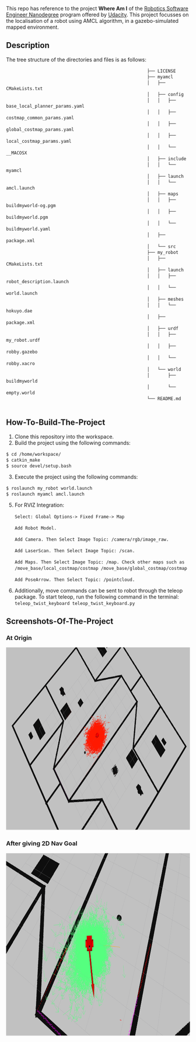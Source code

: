 

This repo has reference to the project **Where Am I** of the [Robotics Software Engineer Nanodegree](https://www.udacity.com/course/robotics-software-engineer--nd209) program offered by [Udacity](https://www.udacity.com/). This project focusses on the localisation of a robot using AMCL algorithm, in a gazebo-simulated mapped environment.

## Description

The tree structure of the directories and files is as follows:
```                                                      
                                                      ├── LICENSE
                                                      ├── myamcl
                                                      │   ├── CMakeLists.txt
                                                      │   ├── config
                                                      │   │   ├── base_local_planner_params.yaml
                                                      │   │   ├── costmap_common_params.yaml
                                                      │   │   ├── global_costmap_params.yaml
                                                      │   │   ├── local_costmap_params.yaml
                                                      │   │   └── __MACOSX
                                                      │   ├── include
                                                      │   │   └── myamcl
                                                      │   ├── launch
                                                      │   │   └── amcl.launch
                                                      │   ├── maps
                                                      │   │   ├── buildmyworld-og.pgm
                                                      │   │   ├── buildmyworld.pgm
                                                      │   │   └── buildmyworld.yaml
                                                      │   ├── package.xml
                                                      │   └── src
                                                      ├── my_robot
                                                      │   ├── CMakeLists.txt
                                                      │   ├── launch
                                                      │   │   ├── robot_description.launch
                                                      │   │   └── world.launch
                                                      │   ├── meshes
                                                      │   │   └── hokuyo.dae
                                                      │   ├── package.xml
                                                      │   ├── urdf
                                                      │   │   ├── my_robot.urdf
                                                      │   │   ├── robby.gazebo
                                                      │   │   └── robby.xacro
                                                      │   └── world
                                                      │       ├── buildmyworld
                                                      │       └── empty.world
                                                      └── README.md 
   

  ```                                    
## How-To-Build-The-Project

1. Clone this repository into the workspace.
2. Build the project using the following commands:
  ```
  $ cd /home/workspace/
  $ catkin_make
  $ source devel/setup.bash
  ```
3. Execute the project using the following commands:
  ```
  $ roslaunch my_robot world.launch 
  $ roslaunch myamcl amcl.launch
  ```
5. For RVIZ Integration: 

   `Select: Global Options-> Fixed Frame-> Map`

   `Add Robot Model.`
   
   `Add Camera. Then Select Image Topic: /camera/rgb/image_raw.`
   
   `Add LaserScan. Then Select Image Topic: /scan.`
   
   `Add Maps. Then Select Image Topic: /map. Check other maps such as /move_base/local_costmap/costmap /move_base/global_costmap/costmap`
   
   `Add PoseArrow. Then Select Topic: /pointcloud.`

6. Additionally, move commands can be sent to robot through the teleop package. To start teleop, run the following command in the terminal: ` teleop_twist_keyboard teleop_twist_keyboard.py `

   
## Screenshots-Of-The-Project

### At Origin

<img src="Images/robot.png" height=500 >

### After giving 2D Nav Goal 

<img src="Images/robot_2.png" height=500 >
   
 
